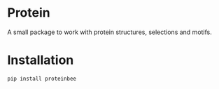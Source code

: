 # Protein

A small package to work with protein structures, selections and motifs.


# Installation

```bash
pip install proteinbee
```